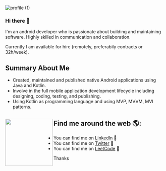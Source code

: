 
![profile (1)](https://user-images.githubusercontent.com/18472540/190840534-977e5f22-7a40-4d60-afc8-2da25849a40f.gif)


### Hi there 👋

I'm an android developer who is passionate about building and maintaining software.
Highly skilled in communication and collaboration.

Currently I am available for hire (remotely, preferabily contracts or 32h/week).

## Summary About Me
- Created, maintained and published native Android applications using Java and Kotlin.
- Involve in the full mobile application development lifecycle including designing, coding, testing, and publishing.
- Using Kotlin as programming language and using MVP, MVVM, MVI patterns.



## Find me around the web 🌎: <a href="https://github.com/ahmedalamin"><img align="left" width="150" height="150" margin = "20" src="https://user-images.githubusercontent.com/18472540/190840509-82d7862c-85af-47ed-a947-afb634e69f5d.gif"></a>
- You can find me on <a href="https://www.linkedin.com/in/ahmedoalamin/">LinkedIn</a> 💼
- You can find me on <a href="https://twitter.com/AhmedoAlamin">Twitter</a> 💼
- You can find me on <a href="https://leetcode.com/AhmedAlamin/">LeetCode</a> 💼




Thanks




